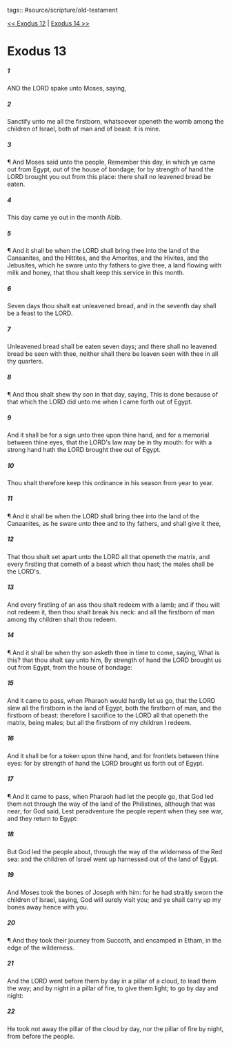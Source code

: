 tags:: #source/scripture/old-testament

[<< Exodus 12](source/scripture/old-testament/02_Exodus/Exodus_12.md) | [Exodus 14 >>](source/scripture/old-testament/02_Exodus/Exodus_14.md)

# Exodus 13

##### 1

AND the LORD spake unto Moses, saying,

##### 2

Sanctify unto me all the firstborn, whatsoever openeth the womb among the children of Israel, both of man and of beast: it is mine.

##### 3

¶ And Moses said unto the people, Remember this day, in which ye came out from Egypt, out of the house of bondage; for by strength of hand the LORD brought you out from this place: there shall no leavened bread be eaten.

##### 4

This day came ye out in the month Abib.

##### 5

¶ And it shall be when the LORD shall bring thee into the land of the Canaanites, and the Hittites, and the Amorites, and the Hivites, and the Jebusites, which he sware unto thy fathers to give thee, a land flowing with milk and honey, that thou shalt keep this service in this month.

##### 6

Seven days thou shalt eat unleavened bread, and in the seventh day shall be a feast to the LORD.

##### 7

Unleavened bread shall be eaten seven days; and there shall no leavened bread be seen with thee, neither shall there be leaven seen with thee in all thy quarters.

##### 8

¶ And thou shalt shew thy son in that day, saying, This is done because of that which the LORD did unto me when I came forth out of Egypt.

##### 9

And it shall be for a sign unto thee upon thine hand, and for a memorial between thine eyes, that the LORD's law may be in thy mouth: for with a strong hand hath the LORD brought thee out of Egypt.

##### 10

Thou shalt therefore keep this ordinance in his season from year to year.

##### 11

¶ And it shall be when the LORD shall bring thee into the land of the Canaanites, as he sware unto thee and to thy fathers, and shall give it thee,

##### 12

That thou shalt set apart unto the LORD all that openeth the matrix, and every firstling that cometh of a beast which thou hast; the males shall be the LORD's.

##### 13

And every firstling of an ass thou shalt redeem with a lamb; and if thou wilt not redeem it, then thou shalt break his neck: and all the firstborn of man among thy children shalt thou redeem.

##### 14

¶ And it shall be when thy son asketh thee in time to come, saying, What is this? that thou shalt say unto him, By strength of hand the LORD brought us out from Egypt, from the house of bondage:

##### 15

And it came to pass, when Pharaoh would hardly let us go, that the LORD slew all the firstborn in the land of Egypt, both the firstborn of man, and the firstborn of beast: therefore I sacrifice to the LORD all that openeth the matrix, being males; but all the firstborn of my children I redeem.

##### 16

And it shall be for a token upon thine hand, and for frontlets between thine eyes: for by strength of hand the LORD brought us forth out of Egypt.

##### 17

¶ And it came to pass, when Pharaoh had let the people go, that God led them not through the way of the land of the Philistines, although that was near; for God said, Lest peradventure the people repent when they see war, and they return to Egypt:

##### 18

But God led the people about, through the way of the wilderness of the Red sea: and the children of Israel went up harnessed out of the land of Egypt.

##### 19

And Moses took the bones of Joseph with him: for he had straitly sworn the children of Israel, saying, God will surely visit you; and ye shall carry up my bones away hence with you.

##### 20

¶ And they took their journey from Succoth, and encamped in Etham, in the edge of the wilderness.

##### 21

And the LORD went before them by day in a pillar of a cloud, to lead them the way; and by night in a pillar of fire, to give them light; to go by day and night:

##### 22

He took not away the pillar of the cloud by day, nor the pillar of fire by night, from before the people.

